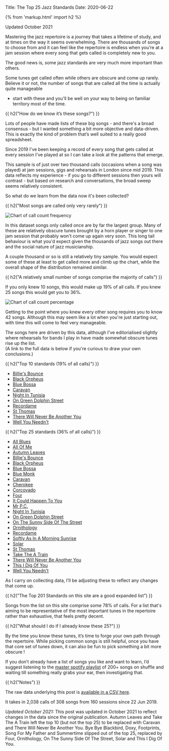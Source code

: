 Title: The Top 25 Jazz Standards
Date: 2020-06-22

{% from 'markup.html' import h2 %}

<p class="f6 i">Updated October 2021</p>

Mastering the jazz repertoire is a journey that takes a
lifetime of study, and at times on the way it seems
overwhelming. There are thousands of
songs to choose from and it can feel like the repertoire
is endless when you’re at a jam session where every song
that gets called is completely new to you.

The good news is, some jazz standards are very much more
important than others.

Some tunes get called often while others are obscure and
come up rarely. Believe it or not, the number of songs
that are called all the time is actually quite manageable
- start with these and you'll be well on your way to being
on familiar territory most of the time.

{{ h2("How do we know it’s these songs?") }}

Lots of people have made lists of these big songs - and
there's a broad consensus - but I wanted something a bit
more objective and data-driven. This is exactly the kind
of problem that’s well suited to a really good spreadsheet.

Since 2019 I've been keeping a record
of every song that gets called at every session I've played
at so I can take a look at the patterns that emerge.

This sample is of just over two thousand calls (occasions when a
song was played) at jam sessions, gigs and rehearsals in London
since mid 2019. This data reflects my experience - if you go to different sessions
then yours will contrast - but based on research and
conversations, the broad sweep seems relatively consistent.

So what do we learn from the data now it's been collected?

{{ h2("Most songs are called only very rarely") }}

![Chart of call count frequency]({static}/images/514-call-count-freq.png)

In this dataset songs only called once are by far the
largest group. Many of these are relatively obscure tunes
brought by a horn player or singer to one jam session that
probably won't come up again very soon. This long tail behaviour is
what you'd expect given the thousands of jazz songs out
there and the social nature of jazz musicianship.

A couple thousand or so is still a relatively tiny sample. You would
expect some of these at least to get called more and climb
up the chart, while the overall shape of the distribution
remained similar.

{{ h2("A relatively small number of songs comprise the majority of calls") }}

If you only knew 10 songs, this would make up 19% of all
calls. If you knew 25 songs this
would get you to 36%.

![Chart of call count percentage]({static}/images/514-call-count-perc.png)

Getting to the point where you knew every other song requires
you to know 42 songs. Although this may seem like a lot when you're just
starting out, with time this will come to feel very manageable.

The songs here are driven by this data, although I've
editorialised slightly where rehearsals for bands I play in have made somewhat
obscure tunes rise up the list.<br /> (A link to the full data
is below if you're curious to draw your own conclusions.)

{{ h2("Top 10 standards (19% of all calls)") }}

* [Billie's Bounce](/billies-bounce.html)
* [Black Orpheus](/black-orpheus.html)
* [Blue Bossa](/blue-bossa.html)
* [Caravan](/caravan.html)
* [Night In Tunisia](/night-in-tunisia.html)
* [On Green Dolphin Street](/on-green-dolphin-street.html)
* [Recordame](/recordame.html)
* [St Thomas](/st-thomas.html)
* [There Will Never Be Another You](/there-will-never-be-another-you.html)
* [Well You Needn't](/well-you-needent.html)

{{ h2("Top 25 standards (36% of all calls)") }}

* [All Blues](/all-blues.html)
* [All Of Me](/all-of-me.html)
* [Autumn Leaves](/autumn-leaves.html)
* [Billie's Bounce](/billies-bounce.html)
* [Black Orpheus](/black-orpheus.html)
* [Blue Bossa](/blue-bossa.html)
* [Blue Monk](/blue-monk.html)
* [Caravan](/caravan.html)
* [Cherokee](/cherokee.html)
* [Corcovado](/corcovado.html)
* [Four](/four.html)
* [It Could Happen To You](/it-could-happen-to-you.html)
* [Mr P.C.](/mr-pc.html)
* [Night In Tunisia](/night-in-tunisia.html)
* [On Green Dolphin Street](/on-green-dolphin-street.html)
* [On The Sunny Side Of The Street](/on-the-sunny-side-of-the-street.html)
* [Ornithology](/ornithology.html)
* [Recordame](/recordame.html)
* [Softly As In A Morning Sunrise](/softly-as-in-a-morning-sunrise.html)
* [Solar](/solar.html)
* [St Thomas](/st-thomas.html)
* [Take The A Train](/take-the-a-train.html)
* [There Will Never Be Another You](/there-will-never-be-another-you.html)
* [This I Dig Of You](/this-i-dig-of-you.html)
* [Well You Needn't](/well-you-needent.html)

As I carry on collecting data, I’ll be adjusting these to
reflect any changes that come up.

{{ h2("The Top 201 Standards on this site are a good expanded list") }}

Songs from the list on this site comprise some 78% of calls. For
a list that's aiming to be representative of the most important
tunes in the repertoire rather than exhaustive, that feels pretty
decent.

{{ h2("What should I do if I already know these 25?") }}

By the time you know these tunes, it’s time to forge your own path
through the repertoire. While picking common songs is still helpful,
once you have that core set of tunes down, it can also be fun to
pick something a bit more obscure !

If you don’t already have a list of songs you like and want to learn,
I’d suggest listening to the
[master spotify playlist](https://open.spotify.com/playlist/2jCq77SrgiVScSECYfbeDQ?si=efxyUA0tQl6zISYoBWF9fA) of 200+ songs on shuffle and waiting till something
really grabs your ear, then investigating that.


{{ h2("Notes") }}

The raw data underlying this post is
[available in a CSV here](https://github.com/davidmiller/repertoire/tree/master/content/data/513.calls.csv).

It takes in 2,038 calls of 308 songs from 160 sessions since 22 Jun 2019.

_Updated October 2021:_ This post was updated in October 2021 to reflect changes in the
data since the original publication. Autumn Leaves and Take The A Train left the top 10 (but not the top 25)
to be replaced with Caravan and There Will Never Be Another You. Bye Bye Blackbird, Doxy, Footprints, Song
For My Father and Summertime slipped out of the top 25, replaced by Four, Ornithology, On The Sunny Side Of
The Street, Solar and This I Dig Of You.